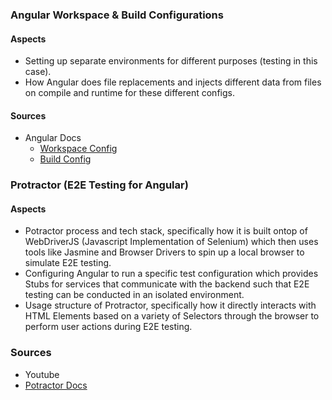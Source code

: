 ### Angular Workspace & Build Configurations

#### Aspects
- Setting up separate environments for different purposes (testing in this case).
- How Angular does file replacements and injects different data from files on compile and runtime for these different configs.
#### Sources
- Angular Docs
  - [Workspace Config](https://angular.io/guide/workspace-config)
  - [Build Config](https://angular.io/guide/build)

### Protractor (E2E Testing for Angular)
#### Aspects
- Potractor process and tech stack, specifically how it is built ontop of WebDriverJS (Javascript Implementation of Selenium) which then uses tools like Jasmine and Browser Drivers to spin up a local browser to simulate E2E testing.
- Configuring Angular to run a specific test configuration which provides Stubs for services that communicate with the backend such that E2E testing can be conducted in an isolated environment.
- Usage structure of Protractor, specifically how it directly interacts with HTML Elements based on a variety of Selectors through the browser to perform user actions during E2E testing.
### Sources
- Youtube
- [Potractor Docs](http://www.protractortest.org/#/)